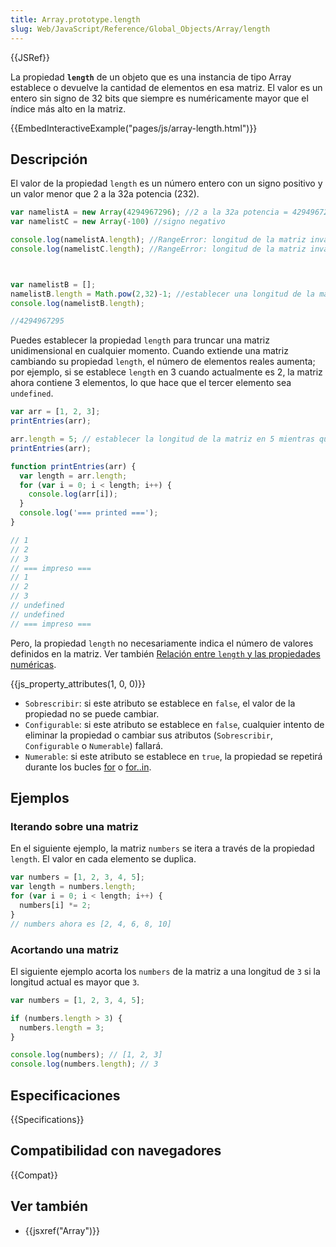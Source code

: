 ```yaml
---
title: Array.prototype.length
slug: Web/JavaScript/Reference/Global_Objects/Array/length
---
```


{{JSRef}}

La propiedad **`length`** de un objeto que es una instancia de tipo Array establece o devuelve la cantidad de elementos en esa matriz. El valor es un entero sin signo de 32 bits que siempre es numéricamente mayor que el índice más alto en la matriz.

{{EmbedInteractiveExample("pages/js/array-length.html")}}

## Descripción

El valor de la propiedad `length` es un número entero con un signo positivo y un valor menor que 2 a la 32a potencia (232).

```js
var namelistA = new Array(4294967296); //2 a la 32a potencia = 4294967296
var namelistC = new Array(-100) //signo negativo

console.log(namelistA.length); //RangeError: longitud de la matriz inválida
console.log(namelistC.length); //RangeError: longitud de la matriz inválida



var namelistB = [];
namelistB.length = Math.pow(2,32)-1; //establecer una longitud de la matriz menor que 2 a la 32ª potencia
console.log(namelistB.length);

//4294967295
```

Puedes establecer la propiedad `length` para truncar una matriz unidimensional en cualquier momento. Cuando extiende una matriz cambiando su propiedad `length`, el número de elementos reales aumenta; por ejemplo, si se establece `length` en 3 cuando actualmente es 2, la matriz ahora contiene 3 elementos, lo que hace que el tercer elemento sea `undefined`.

```js
var arr = [1, 2, 3];
printEntries(arr);

arr.length = 5; // establecer la longitud de la matriz en 5 mientras que actualmente es 3.
printEntries(arr);

function printEntries(arr) {
  var length = arr.length;
  for (var i = 0; i < length; i++) {
    console.log(arr[i]);
  }
  console.log('=== printed ===');
}

// 1
// 2
// 3
// === impreso ===
// 1
// 2
// 3
// undefined
// undefined
// === impreso ===
```

Pero, la propiedad `length` no necesariamente indica el número de valores definidos en la matriz. Ver también [Relación entre `length` y las propiedades numéricas](/es/docs/Web/JavaScript/Reference/Global_Objects/Array#Relationship_between_length_and_numerical_properties).

{{js_property_attributes(1, 0, 0)}}

- `Sobrescribir`: si este atributo se establece en `false`, el valor de la propiedad no se puede cambiar.
- `Configurable`: si este atributo se establece en `false`, cualquier intento de eliminar la propiedad o cambiar sus atributos (`Sobrescribir`, `Configurable` o `Numerable`) fallará.
- `Numerable`: si este atributo se establece en `true`, la propiedad se repetirá durante los bucles [for](/es/docs/Web/JavaScript/Reference/Statements/for) o [for..in](/es/docs/Web/JavaScript/Reference/Statements/for...in).

## Ejemplos

### Iterando sobre una matriz

En el siguiente ejemplo, la matriz `numbers` se itera a través de la propiedad `length`. El valor en cada elemento se duplica.

```js
var numbers = [1, 2, 3, 4, 5];
var length = numbers.length;
for (var i = 0; i < length; i++) {
  numbers[i] *= 2;
}
// numbers ahora es [2, 4, 6, 8, 10]
```

### Acortando una matriz

El siguiente ejemplo acorta los `numbers` de la matriz a una longitud de `3` si la longitud actual es mayor que `3`.

```js
var numbers = [1, 2, 3, 4, 5];

if (numbers.length > 3) {
  numbers.length = 3;
}

console.log(numbers); // [1, 2, 3]
console.log(numbers.length); // 3
```

## Especificaciones

{{Specifications}}

## Compatibilidad con navegadores

{{Compat}}

## Ver también

- {{jsxref("Array")}}
